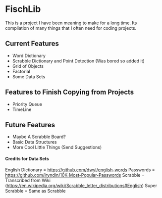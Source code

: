 # FischLib
This is a project I have been meaning to make for a long time. Its compliation of many things that I often need for coding projects.

## Current Features
 - Word Dictionary
 - Scrabble Dictionary and Point Detection (Was bored so added it)
 - Grid of Objects
 - Factorial
 - Some Data Sets

## Features to Finish Copying from Projects

 - Priority Queue
 - TimeLine

## Future Features

 - Maybe A Scrabble Board?
 - Basic Data Structures
 - More Cool Little Things (Send Suggestions)


#### Credits for Data Sets
English Dictionary = https://github.com/dwyl/english-words
Passwords = https://github.com/iryndin/10K-Most-Popular-Passwords
Scrabble = Transcribed from Wiki (https://en.wikipedia.org/wiki/Scrabble_letter_distributions#English)
Super Scrabble = Same as Scrabble
